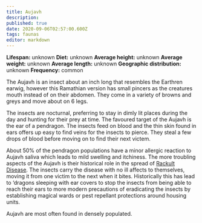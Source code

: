 ```yaml
---
title: Aujavh
description: 
published: true
date: 2020-09-06T02:57:00.600Z
tags: faunas 
editor: markdown
---
```

<!-- infobox starts -->
**Lifespan:** unknown
**Diet:** unknown
**Average height:** unknown
**Average weight:** unknown
**Average length:** unknown
**Geographic distribution:** unknown
**Frequency:** common
<!-- infobox ends -->

The Aujavh is an insect about an inch long that resembles the Earthren earwig, however this Ramathian version has small pincers as the creatures mouth instead of on their abdomen. They come in a variety of browns and greys and move about on 6 legs.

The insects are nocturnal, preferring to stay in dimly lit places during the day and hunting for their prey at time. The favoured target of the Aujavh is the ear of a pendragon. The insects feed on blood and the thin skin found in ears offers up easy to find veins for the insects to pierce. They steal a few drops of blood before moving on to find their next victem.

About 50% of the pendragon populations have a minor allergic reaction to Aujavh saliva which leads to mild swelling and itchiness. The more troubling aspects of the Aujavh is their historical role in the spread of [Rackult Disease](/conditions/rackult-disease). The insects carry the disease with no ill affects to themselves, moving it from one victim to the next when it bites. Historically this has lead to ‘dragons sleeping with ear covers to stop the insects from being able to reach their ears to more modern precautions of eradicating the insects by establishing magical wards or pest repellant protections around housing units.

Aujavh are most often found in densely populated.